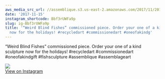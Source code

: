 ```yaml
---
aws_media_src_url: //assemblique.s3.us-east-2.amazonaws.com/2017/11/2017-11-15_01-46-51_UTC.jpg
date: '2017-11-15'
instagram_shortcode: Bbf3rUWFa9p
slug: ig-Bbf3rUWFa9p
title: '“Weird Blind Fishes” commissioned piece. Order your one of a kind sculpture
  now for the holidays! #recycledart #commissionedart #oneofakindg'
---
```


“Weird Blind Fishes” commissioned piece. Order your one of a kind sculpture now for the holidays! #recycledart #commissionedart #oneofakindgift #fishsculpture #assemblique #assemblageart 

![](//assemblique.s3.us-east-2.amazonaws.com/2017/11/2017-11-15_01-46-51_UTC.jpg)   
[View on Instagram](https://www.instagram.com/p/Bbf3rUWFa9p/)